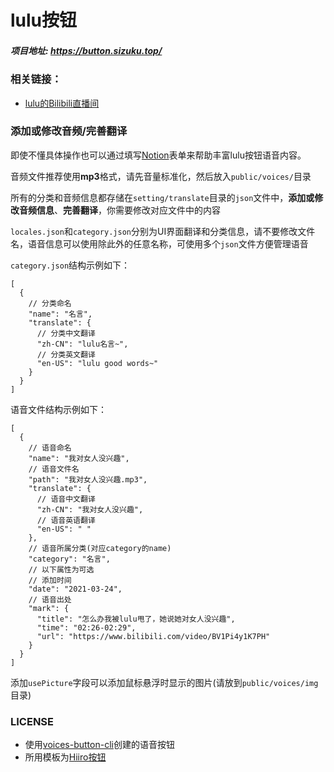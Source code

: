 # lulu按钮

##### 项目地址: https://button.sizuku.top/

### 相关链接：
- [lulu的Bilibili直播间](https://space.bilibili.com/387636363/)

### 添加或修改音频/完善翻译

即使不懂具体操作也可以通过填写[Notion](https://www.notion.so/sizuku/e738d441aba04b2e9073b5add93d6c67?v=fe976c61b06d44db8f0d32b41aec94c2)表单来帮助丰富lulu按钮语音内容。

音频文件推荐使用**mp3**格式，请先音量标准化，然后放入`public/voices/`目录

所有的分类和音频信息都存储在`setting/translate`目录的`json`文件中，**添加或修改音频信息**、**完善翻译**，你需要修改对应文件中的内容

`locales.json`和`category.json`分别为UI界面翻译和分类信息，请不要修改文件名，语音信息可以使用除此外的任意名称，可使用多个`json`文件方便管理语音


`category.json`结构示例如下：
```
[
  {
    // 分类命名
    "name": "名言",
    "translate": {
      // 分类中文翻译
      "zh-CN": "lulu名言~",
      // 分类英文翻译
      "en-US": "lulu good words~"
    }
  }
]
```

语音文件结构示例如下：
```
[
  {
    // 语音命名
    "name": "我对女人没兴趣",
    // 语音文件名
    "path": "我对女人没兴趣.mp3",
    "translate": {
      // 语音中文翻译
      "zh-CN": "我对女人没兴趣",
      // 语音英语翻译
      "en-US": " "
    },
    // 语音所属分类(对应category的name)
    "category": "名言",
    // 以下属性为可选
    // 添加时间
    "date": "2021-03-24",
    // 语音出处
    "mark": {
      "title": "怎么办我被lulu甩了，她说她对女人没兴趣",
      "time": "02:26-02:29",
      "url": "https://www.bilibili.com/video/BV1Pi4y1K7PH"
    }
  }
]
```
添加`usePicture`字段可以添加鼠标悬浮时显示的图片(请放到`public/voices/img`目录)

### LICENSE
- 使用[voices-button-cli](https://github.com/blacktunes/voices-button-cli)创建的语音按钮
- 所用模板为[Hiiro按钮](https://github.com/blacktunes/hiiro-button)
